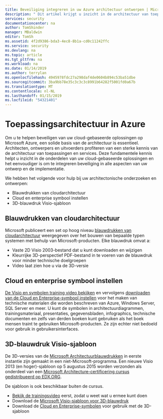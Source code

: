 ```yaml
---
title: Beveiliging integreren in uw Azure architectuur ontwerpen | Microsoft Docs
description: " Dit artikel krijgt u inzicht in de architectuur van toepassingen en services op Azure zodat u gemakkelijk integreren beveiliging in ontwerp en implementatie. "
services: security
documentationcenter: na
author: TomShinder
manager: MBaldwin
editor: TomSh
ms.assetid: 4f2d9386-bda3-4ec8-8b1a-cd0c11242ffc
ms.service: security
ms.devlang: na
ms.topic: article
ms.tgt_pltfrm: na
ms.workload: na
ms.date: 01/14/2019
ms.author: terrylan
ms.openlocfilehash: 4945978fdc27a298daf4de0604b894c53ba51dbe
ms.sourcegitcommit: 3ba9bb78e35c3c3c3c8991b64282f5001fd0a67b
ms.translationtype: MT
ms.contentlocale: nl-NL
ms.lasthandoff: 01/15/2019
ms.locfileid: "54321401"
---
```

# <a name="application-architecture-on-azure"></a>Toepassingsarchitectuur in Azure
Om u te helpen beveiligen van uw cloud-gebaseerde oplossingen op Microsoft Azure, een solide basis van de architectuur is essentieel. Architecten, ontwerpers en uitvoerders profiteren van een sterke kennis van de architectuur van toepassingen en services. Deze fundamentele kennis helpt u inzicht in de onderdelen van uw cloud-gebaseerde oplossingen en het eenvoudiger is om te integreren beveiliging in alle aspecten van uw ontwerp en de implementatie.

We hebben het volgende voor hulp bij uw architectonische onderzoeken en ontwerpen:

* Blauwdrukken van cloudarchitectuur
* Cloud en enterprise symbool instellen
* 3D-blauwdruk Visio-sjabloon

## <a name="architectural-blueprints"></a>Blauwdrukken van cloudarchitectuur
Microsoft publiceert een set op hoog niveau [blauwdrukken van cloudarchitectuur](https://aka.ms/azblueprints) weergegeven over het bouwen van bepaalde typen systemen met behulp van Microsoft-producten.
Elke blauwdruk omvat a:

* Vaste 2D Visio 2003-bestand dat u kunt downloaden en wijzigen
* Kleurrijke 3D-perspectief PDF-bestand in te voeren van de blauwdruk voor minder technische doelgroepen
* Video laat zien hoe u via de 3D-versie

## <a name="cloud-and-enterprise-symbol-set"></a>Cloud en enterprise symbool instellen
[De Visio en symbolen training video bekijken](https://aka.ms/CnESymbolsVideo) en vervolgens [downloaden van de Cloud en Enterprise-symbool instellen](https://aka.ms/CnESymbols) voor het maken van technische materialen die worden beschreven van Azure, Windows Server, SQL Server en meer. U kunt de symbolen in architectuurdiagrammen, trainingsmateriaal, presentaties, gegevensbladen, infographics, technische documenten en zelfs van derden boeken kunt gebruiken als het boek mensen traint te gebruiken Microsoft-producten. Ze zijn echter niet bedoeld voor gebruik in gebruikersinterfaces.

## <a name="3d-blueprint-visio-template"></a>3D-blauwdruk Visio-sjabloon
De 3D-versies van de [Microsoft Architectuurblauwdrukken](https://aka.ms/azblueprints) in eerste instantie zijn gemaakt in een niet-Microsoft-programma. Een nieuwe Visio 2013 (en hoger)-sjabloon op 5 augustus 2015 worden verzonden als onderdeel van een [Microsoft Architecture-certificering cursus gedistribueerd op EDX.ORG](https://docs.microsoft.com/azure/architecture/#microsoft-architecture-certification-course).

De sjabloon is ook beschikbaar buiten de cursus.

* [Bekijk de trainingsvideo](https://aka.ms/3dBlueprintTemplateVideo) eerst, zodat u weet wat u ermee kunt doen
* Download de [Microsoft Visio-sjabloon voor 3D-blauwdruk](https://aka.ms/3DBlueprintTemplate)
* Download de [Cloud en Enterprise-symbolen](https://docs.microsoft.com/azure/architecture/#drawing-symbol-and-icon-sets) voor gebruik met de 3D-sjabloon
